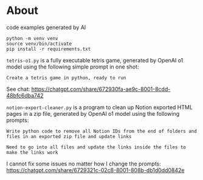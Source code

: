 # About
code examples generated by AI

```
python -m venv venv
source venv/bin/activate
pip install -r requirements.txt
```

`tetris-o1.py` is a fully executable tetris game, generated by OpenAI o1 model using the following simple prompt in one shot:

```
Create a tetris game in python, ready to run
```

See chat: https://chatgpt.com/share/672930fa-ae9c-8001-8cdd-48bfc6dba742


`notion-export-cleaner.py` is a program to clean up Notion exported HTML pages in a zip file, generated by OpenAI o1 model using the following prompts:

```
Write python code to remove all Notion IDs from the end of folders and files in an exported zip file and update links

Need to go into all files and update the links inside the files to make the links work
```

I cannot fix some issues no matter how I change the prompts: https://chatgpt.com/share/6729321c-02c8-8001-808b-db1d0dd0842e

